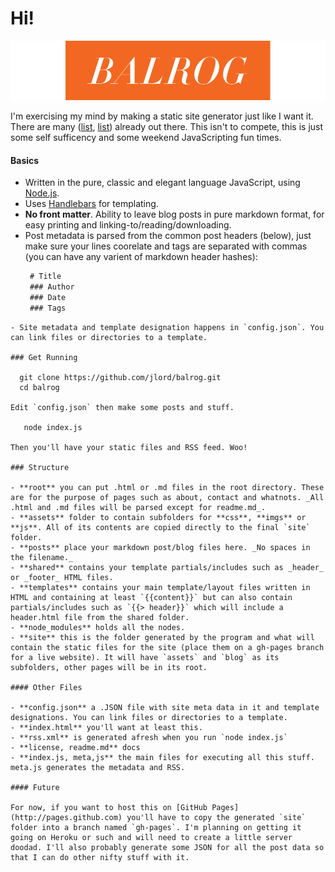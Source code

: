 # Hi!

![balrog](assets/imgs/balrog.png)

I'm exercising my mind by making a static site generator just like I want it. There are many ([list](https://gist.github.com/davatron5000/2254924), [list](http://blog.bmannconsulting.com/node-static-site-generators/)) already out there. This isn't to compete, this is just some self sufficency and some weekend JavaScripting fun times. 

#### Basics

- Written in the pure, classic and elegant language JavaScript, using [Node.js](http://www.nodejs.org).
- Uses [Handlebars](http://handlebarsjs.com/) for templating.
- **No front matter**. Ability to leave blog posts in pure markdown format, for easy printing and linking-to/reading/downloading.
 - Post metadata is parsed from the common post headers (below), just make sure your lines coorelate and tags are separated with commas (you can have any varient of markdown header hashes):
   ```markdown
    # Title
    ### Author
    ### Date
    ### Tags
  ```
- Site metadata and template designation happens in `config.json`. You can link files or directories to a template. 

### Get Running

    git clone https://github.com/jlord/balrog.git
    cd balrog
 
Edit `config.json` then make some posts and stuff.

     node index.js

Then you'll have your static files and RSS feed. Woo!

### Structure

- **root** you can put .html or .md files in the root directory. These are for the purpose of pages such as about, contact and whatnots. _All .html and .md files will be parsed except for readme.md_.
- **assets** folder to contain subfolders for **css**, **imgs** or **js**. All of its contents are copied directly to the final `site` folder.
- **posts** place your markdown post/blog files here. _No spaces in the filename._
- **shared** contains your template partials/includes such as _header_ or _footer_ HTML files.
- **templates** contains your main template/layout files written in HTML and containing at least `{{content}}` but can also contain partials/includes such as `{{> header}}` which will include a header.html file from the shared folder.
- **node_modules** holds all the nodes. 
- **site** this is the folder generated by the program and what will contain the static files for the site (place them on a gh-pages branch for a live website). It will have `assets` and `blog` as its subfolders, other pages will be in its root.

#### Other Files

- **config.json** a .JSON file with site meta data in it and template designations. You can link files or directories to a template. 
- **index.html** you'll want at least this. 
- **rss.xml** is generated afresh when you run `node index.js`
- **license, readme.md** docs
- **index.js, meta,js** the main files for executing all this stuff. meta.js generates the metadata and RSS.

#### Future

For now, if you want to host this on [GitHub Pages](http://pages.github.com) you'll have to copy the generated `site` folder into a branch named `gh-pages`. I'm planning on getting it going on Heroku or such and will need to create a little server doodad. I'll also probably generate some JSON for all the post data so that I can do other nifty stuff with it.


